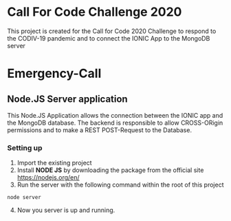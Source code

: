 # Call For Code Challenge 2020
This project is created for the Call for Code 2020 Challenge to respond to the CODIV-19 pandemic and to connect the IONIC App to the MongoDB server

# Emergency-Call
## Node.JS Server application
This Node.JS Application allows the connection between the IONIC app and the MongoDB database. The backend is responsible to allow CROSS-ORigin permissions and to make a REST POST-Request to the Database.
### Setting up
1. Import the existing project
2. Install **NODE JS** by downloading the package from the official site https://nodejs.org/en/
3. Run the server with the following command within the root of this project 
`````
node server
`````
4. Now you server is up and running.
